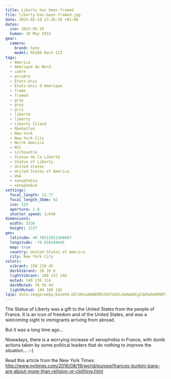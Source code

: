 ```yaml
---
title: Liberty has been framed
file: liberty-has-been-framed.jpg
date: 2015-05-19 13:26:50 +01:00
dates:
  iso: 2015-05-19
  human: 19 May 2015
gear:
  camera:
    brand: Sony
    model: RX100 Mark III
tags:
  - America
  - Amérique du Nord
  - cadre
  - encadré
  - États-Unis
  - États-Unis d'Amérique
  - frame
  - framed
  - gray
  - grey
  - gris
  - liberté
  - liberty
  - Liberty Island
  - Manhattan
  - New-York
  - New-York City
  - North America
  - NYC
  - silhouette
  - Statue de la Liberté
  - Statue of Liberty
  - United States
  - United States of America
  - USA
  - xenophobia
  - xénophobie
settings:
  focal_length: 22.77
  focal_length_35mm: 62
  iso: 125
  aperture: 2.8
  shutter_speed: 1/640
dimensions:
  width: 3236
  height: 2157
geo:
  latitude: 40.70513611166667
  longitude: -74.018244445
  map: true
  country: United States of America
  city: New York City
colors:
  vibrant: 150 210 45
  darkVibrant: 20 28 6
  lightVibrant: 200 232 146
  muted: 140 136 116
  darkMuted: 76 56 44
  lightMuted: 184 189 182
lqip: data:image/webp;base64,UklGRsoAAABXRUJQVlA4IL4AAAAQCgCdASpkAEMAP22gv1i0rCclMH1bwpAtiWcA1QQc7XPkmJRb1Qbxddxq0d1Kb89RlR+BZV/D4HItWzY2NsP7U/zi1NqZHVNO523ewrGygFxPq9GeQzXPAAD+4rJv0JATSGFCiGuOy/uKQGnpeMN5SGBkFz7NycdgPwtQ5EMUUhmUF4r2Iw4+MG0Epk6CUEowsMZKtNAIRZMyh8H84xtgFwEs/Z98G6yOIMxmPvc3K1eomY7TM/TgAPH80AAA
---
```


The Statue of Liberty was a gift to the United States from the people of France. It is an icon of freedom and of the United States, and was a welcoming sight to immigrants arriving from abroad.

But it was a long time ago…

Nowadays, there is a worrying increase of xenophobia in France, with dumb actions taken by some political leaders that do nothing to improve the situation… :-(

Read this article from the New York Times: http://www.nytimes.com/2016/08/19/world/europe/frances-burkini-bans-are-about-more-than-religion-or-clothing.html
